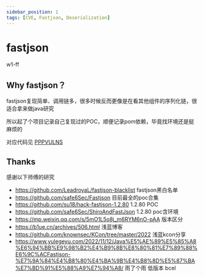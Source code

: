 ```yaml
---
sidebar_position: 1
tags: [CVE, Fastjson, Deserialization]
---
```


# fastjson
w1-ff
## Why fastjson？

fastjson复现简单、调用链多，很多时候反而更像是在看其他组件的序列化链，很适合拿来做java研究

所以起了个项目记录自己复现过的POC，顺便记录pom依赖，毕竟找环境还是挺麻烦的

对应代码见 [PPPVULNS](https://github.com/Whoopsunix/PPPVULNS/tree/master/components/Fastjson)

## Thanks

感谢以下师傅的研究

+ https://github.com/LeadroyaL/fastjson-blacklist fastjson黑白名单
+ https://github.com/safe6Sec/Fastjson  目前最全的poc合集
+ https://github.com/su18/hack-fastjson-1.2.80 1.2.80 POC
+ https://github.com/safe6Sec/ShiroAndFastJson 1.2.80 poc含环境
+ https://mp.weixin.qq.com/s/5mO1L5o8j_m6RYM6nO-pAA  版本区分
+ https://b1ue.cn/archives/506.html 浅蓝博客
+ https://github.com/knownsec/KCon/tree/master/2022 浅蓝kcon分享
+ https://www.yulegeyu.com/2022/11/12/Java%E5%AE%89%E5%85%A8%E6%94%BB%E9%98%B2%E4%B9%8B%E8%80%81%E7%89%88%E6%9C%ACFastjson-%E7%9A%84%E4%B8%80%E4%BA%9B%E4%B8%8D%E5%87%BA%E7%BD%91%E5%88%A9%E7%94%A8/
  雨了个雨 低版本 bcel